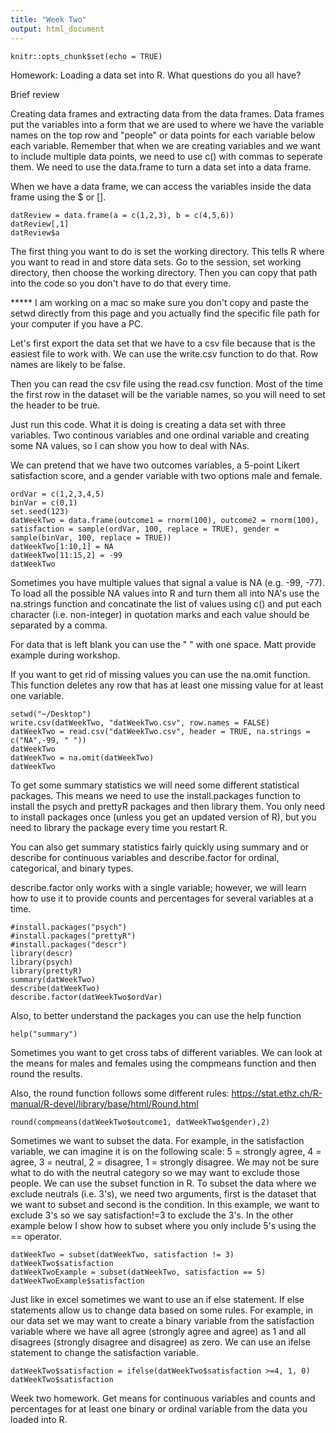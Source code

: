 ```yaml
---
title: "Week Two"
output: html_document
---
```


```{r setup, include=FALSE}
knitr::opts_chunk$set(echo = TRUE)
```
Homework: Loading a data set into R.  What questions do you all have?

Brief review

Creating data frames and extracting data from the data frames.  Data frames put the variables into a form that we are used to where we have the variable names on the top row and "people" or data points for each variable below each variable.  Remember that when we are creating variables and we want to include multiple data points, we need to use c() with commas to seperate them.  We need to use the data.frame to turn a data set into a data frame.

When we have a data frame, we can access the variables inside the data frame using the $ or [].
```{r}
datReview = data.frame(a = c(1,2,3), b = c(4,5,6))
datReview[,1]
datReview$a
```
The first thing you want to do is set the working directory.  This tells R where you want to read in and store data sets.  Go to the session, set working directory, then choose the working directory.  Then you can copy that path into the code so you don't have to do that every time.

***** I am working on a mac so make sure you don't copy and paste the setwd directly from this page and you actually find the specific file path for your computer if you have a PC.

Let's first export the data set that we have to a csv file because that is the easiest file to work with.  We can use the write.csv function to do that.  Row names are likely to be false.

Then you can read the csv file using the read.csv function.  Most of the time the first row in the dataset will be the variable names, so you will need to set the header to be true.  

Just run this code.  What it is doing is creating a data set with three variables.  Two continous variables and one ordinal variable and creating some NA values, so I can show you how to deal with NAs. 

We can pretend that we have two outcomes variables, a 5-point Likert satisfaction score, and a gender variable with two options male and female.
```{r}
ordVar = c(1,2,3,4,5)
binVar = c(0,1)
set.seed(123)
datWeekTwo = data.frame(outcome1 = rnorm(100), outcome2 = rnorm(100), satisfaction = sample(ordVar, 100, replace = TRUE), gender = sample(binVar, 100, replace = TRUE))
datWeekTwo[1:10,1] = NA
datWeekTwo[11:15,2] = -99
datWeekTwo
```
Sometimes you have multiple values that signal a value is NA (e.g. -99, -77).  To load all the possible NA values into R and turn them all into NA's use the na.strings function and concatinate the list of values using c() and put each character (i.e. non-integer) in quotation marks and each value should be separated by a comma.  

For data that is left blank you can use the " " with one space.  Matt provide example during workshop.

If you want to get rid of missing values you can use the na.omit function.  This function deletes any row that has at least one missing value for at least one variable. 
```{r}
setwd("~/Desktop")
write.csv(datWeekTwo, "datWeekTwo.csv", row.names = FALSE)
datWeekTwo = read.csv("datWeekTwo.csv", header = TRUE, na.strings = c("NA",-99, " "))
datWeekTwo
datWeekTwo = na.omit(datWeekTwo)
datWeekTwo
```
To get some summary statistics we will need some different statistical packages.  This means we need to use the install.packages function to install the psych and prettyR packages and then library them.  You only need to install packages once (unless you get an updated version of R), but you need to library the package every time you restart R.  

You can also get summary statistics fairly quickly using summary and or describe for continuous variables and describe.factor for ordinal, categorical, and binary types.

describe.factor only works with a single variable; however, we will learn how to use it to provide counts and percentages for several variables at a time.
```{r}
#install.packages("psych")
#install.packages("prettyR")
#install.packages("descr")
library(descr)
library(psych)
library(prettyR)
summary(datWeekTwo)
describe(datWeekTwo)
describe.factor(datWeekTwo$ordVar)
```
Also, to better understand the packages you can use the help function
```{r}
help("summary")
```
Sometimes you want to get cross tabs of different variables.  We can look at the means for males and females using the compmeans function and then round the results.

Also, the round function follows some different rules: https://stat.ethz.ch/R-manual/R-devel/library/base/html/Round.html
```{r}
round(compmeans(datWeekTwo$outcome1, datWeekTwo$gender),2)
```
Sometimes we want to subset the data.  For example, in the satisfaction variable, we can imagine it is on the following scale: 5 = strongly agree, 4 = agree, 3 = neutral, 2 = disagree, 1 = strongly disagree.  We may not be sure what to do with the neutral category so we may want to exclude those people.  We can use the subset function in R.  To subset the data where we exclude neutrals (i.e. 3's), we need two arguments, first is the dataset that we want to subset and second is the condition.  In this example, we want to exclude 3's so we say satisfaction!=3 to exclude the 3's.  In the other example below I show how to subset where you only include 5's using the == operator.  
```{r}
datWeekTwo = subset(datWeekTwo, satisfaction != 3)
datWeekTwo$satisfaction
datWeekTwoExample = subset(datWeekTwo, satisfaction == 5)
datWeekTwoExample$satisfaction
```
Just like in excel sometimes we want to use an if else statement.  If else statements allow us to change data based on some rules.  For example, in our data set we may want to create a binary variable from the satisfaction variable where we have all agree (strongly agree and agree) as 1 and all disagrees (strongly disagree and disagree) as zero.  We can use an ifelse statement to change the satisfaction variable.  
```{r}
datWeekTwo$satisfaction = ifelse(datWeekTwo$satisfaction >=4, 1, 0)
datWeekTwo$satisfaction
```
Week two homework.  Get means for continuous variables and counts and percentages for at least one binary or ordinal variable from the data you loaded into R.









